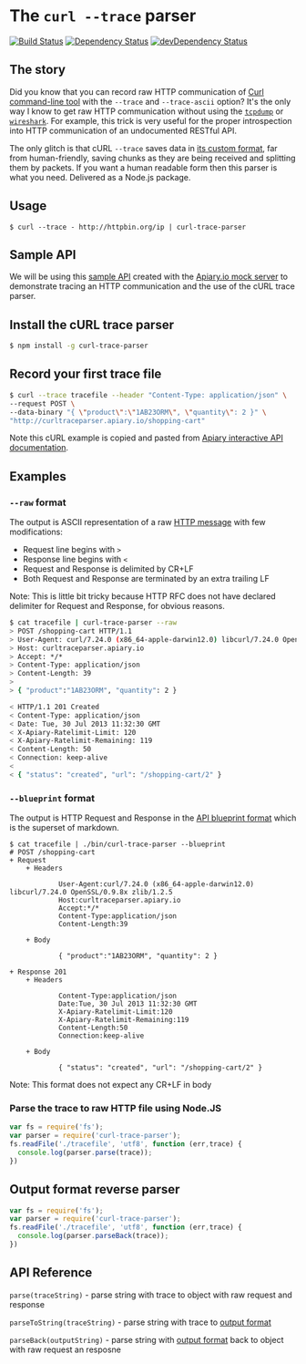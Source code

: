 # The `curl --trace` parser

[![Build Status](https://travis-ci.org/apiaryio/curl-trace-parser.png)](https://travis-ci.org/apiaryio/curl-trace-parser)
[![Dependency Status](https://david-dm.org/apiaryio/curl-trace-parser.png)](https://david-dm.org/apiaryio/curl-trace-parser)
[![devDependency Status](https://david-dm.org/apiaryio/curl-trace-parser/dev-status.png)](https://david-dm.org/apiaryio/curl-trace-parser#info=devDependencies)


## The story

Did you know that you can record raw HTTP communication of [Curl command-line tool](http://curl.haxx.se/docs/manpage.html) with the `--trace` and `--trace-ascii` option? It's the only way I know to get raw HTTP communication without using the [`tcpdump`](http://www.tcpdump.org/) or [`wireshark`](http://www.wireshark.org/). 
For example, this trick is very useful for the proper introspection into HTTP communication of an undocumented RESTful API.

The only glitch is that cURL `--trace` saves data in [its custom format][gist], far from human-friendly, saving chunks as they are being received and splitting them by packets. If you want a human readable form then this parser is what you need. Delivered as a Node.js package. 

[gist]: https://gist.github.com/netmilk/6048533

## Usage

```
$ curl --trace - http://httpbin.org/ip | curl-trace-parser
```

## Sample API

We will be using this [sample API][apiarydoc] created with the [Apiary.io mock server](http://apiary.io) to demonstrate tracing an HTTP communication and the use of the cURL trace parser.

[apiarydoc]: http://docs.curltraceparser.apiary.io/

## Install the cURL trace parser

```bash
$ npm install -g curl-trace-parser
```

## Record your first trace file
    
```bash
$ curl --trace tracefile --header "Content-Type: application/json" \
--request POST \
--data-binary "{ \"product\":\"1AB23ORM\", \"quantity\": 2 }" \
"http://curltraceparser.apiary.io/shopping-cart"
```

Note this cURL example is copied and pasted from [Apiary interactive API documentation][example].

[example]: http://docs.curltraceparser.apiary.io/#get-%2Fshopping-cart

## Examples

### `--raw` format

The output is ASCII representation of a raw [HTTP message][message] with few modifications:

- Request line begins with `> `
- Response line begins with `< `
- Request and Response is delimited by CR+LF
- Both Request and Response are terminated by an extra trailing LF

Note: This is little bit tricky because HTTP RFC does not have declared delimiter for Request and Response, for obvious reasons. 

```bash
$ cat tracefile | curl-trace-parser --raw
> POST /shopping-cart HTTP/1.1
> User-Agent: curl/7.24.0 (x86_64-apple-darwin12.0) libcurl/7.24.0 OpenSSL/0.9.8x zlib/1.2.5
> Host: curltraceparser.apiary.io
> Accept: */*
> Content-Type: application/json
> Content-Length: 39
>
> { "product":"1AB23ORM", "quantity": 2 }

< HTTP/1.1 201 Created
< Content-Type: application/json
< Date: Tue, 30 Jul 2013 11:32:30 GMT
< X-Apiary-Ratelimit-Limit: 120
< X-Apiary-Ratelimit-Remaining: 119
< Content-Length: 50
< Connection: keep-alive
<
< { "status": "created", "url": "/shopping-cart/2" }
```

### `--blueprint` format

The output is HTTP Request and Response in the [API blueprint format](http://apiblueprint.org) which is the superset of markdown.

```
$ cat tracefile | ./bin/curl-trace-parser --blueprint
# POST /shopping-cart
+ Request
    + Headers

            User-Agent:curl/7.24.0 (x86_64-apple-darwin12.0) libcurl/7.24.0 OpenSSL/0.9.8x zlib/1.2.5
            Host:curltraceparser.apiary.io
            Accept:*/*
            Content-Type:application/json
            Content-Length:39

    + Body

            { "product":"1AB23ORM", "quantity": 2 }

+ Response 201
    + Headers

            Content-Type:application/json
            Date:Tue, 30 Jul 2013 11:32:30 GMT
            X-Apiary-Ratelimit-Limit:120
            X-Apiary-Ratelimit-Remaining:119
            Content-Length:50
            Connection:keep-alive

    + Body

            { "status": "created", "url": "/shopping-cart/2" }

```

Note: This format does not expect any CR+LF in body

### Parse the trace to raw HTTP file using Node.JS

```javascript
var fs = require('fs');
var parser = require('curl-trace-parser');
fs.readFile('./tracefile', 'utf8', function (err,trace) {
  console.log(parser.parse(trace));
})
```

## Output format reverse parser 

```javascript
var fs = require('fs');
var parser = require('curl-trace-parser');
fs.readFile('./tracefile', 'utf8', function (err,trace) {
  console.log(parser.parseBack(trace));
})
```

## API Reference

`parse(traceString)` - parse string with trace to object with raw request and response

`parseToString(traceString)` - parse string with trace to [output format]

`parseBack(outputString)` - parse string with [output format] back to object with raw request an resposne 


[output format]: https://github.com/apiaryio/curl-trace-parser#output-format
[message]: http://www.w3.org/Protocols/rfc2616/rfc2616-sec4.html


